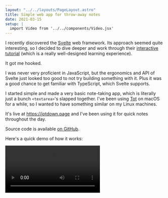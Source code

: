 ```yaml
---
layout: "../../layouts/PageLayout.astro"
title: Simple web app for throw-away notes
date: 2021-03-15
setup: |
  import Video from '../../components/Video.jsx'
---
```


I recently discovered the [Svelte](https://svelte.dev/) web framework. Its
approach seemed quite interesting, so I decided to dive deeper and work through
their [interactive tutorial](https://svelte.dev/tutorial) (which is a really
well-designed learning experience).

It got me hooked.

I was never very proficient in JavaScript, but the ergonomics and API of Svelte
just looked too good to not try building something with it. Plus it was a good
chance to get familiar with TypeScript, which Svelte supports.

I started simple and made a very basic note-taking app, which is literally just
a bunch `<textarea>`'s slapped together. I've been using
[Tot](https://tot.rocks/) on macOS for a while, so I wanted to have something
similar on my Linux machines.

It's live at <https://jotdown.page> and I've been using it for quick notes
throughout the day.

Source code is available [on GitHub](https://github.com/kkga/jotdown).

Here's a quick demo of how it works:

<Video src='/img/dlog/jotdown.mp4' />
